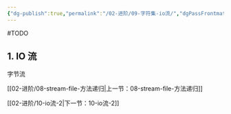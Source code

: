 ```yaml
---
{"dg-publish":true,"permalink":"/02-进阶/09-字符集-io流/","dgPassFrontmatter":true}
---
```



#TODO 

## 1. IO 流

字节流

[[02-进阶/08-stream-file-方法递归\|上一节：08-stream-file-方法递归]]

[[02-进阶/10-io流-2\|下一节：10-io流-2]]